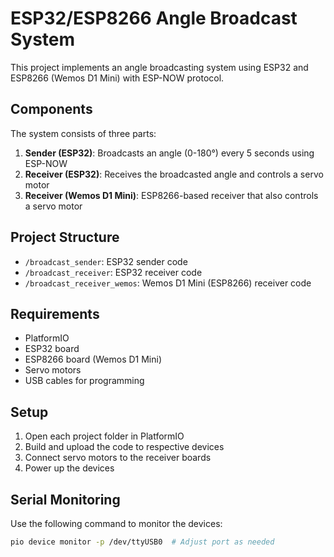 # ESP32/ESP8266 Angle Broadcast System

This project implements an angle broadcasting system using ESP32 and ESP8266 (Wemos D1 Mini) with ESP-NOW protocol.

## Components

The system consists of three parts:
1. **Sender (ESP32)**: Broadcasts an angle (0-180°) every 5 seconds using ESP-NOW
2. **Receiver (ESP32)**: Receives the broadcasted angle and controls a servo motor
3. **Receiver (Wemos D1 Mini)**: ESP8266-based receiver that also controls a servo motor

## Project Structure

- `/broadcast_sender`: ESP32 sender code
- `/broadcast_receiver`: ESP32 receiver code
- `/broadcast_receiver_wemos`: Wemos D1 Mini (ESP8266) receiver code

## Requirements

- PlatformIO
- ESP32 board
- ESP8266 board (Wemos D1 Mini)
- Servo motors
- USB cables for programming

## Setup

1. Open each project folder in PlatformIO
2. Build and upload the code to respective devices
3. Connect servo motors to the receiver boards
4. Power up the devices

## Serial Monitoring

Use the following command to monitor the devices:
```bash
pio device monitor -p /dev/ttyUSB0  # Adjust port as needed
```
